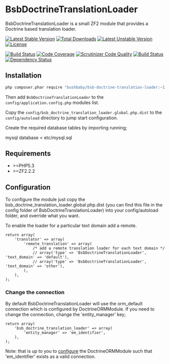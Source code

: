 BsbDoctrineTranslationLoader
============================

BsbDoctrineTranslationLoader is a small ZF2 module that provides a Doctrine based translation loader.

[![Latest Stable Version](https://poser.pugx.org/bushbaby/bsb-doctrine-translation-loader/v/stable.svg)](https://packagist.org/packages/bushbaby/bsb-doctrine-translation-loader) [![Total Downloads](https://poser.pugx.org/bushbaby/bsb-doctrine-translation-loader/downloads.svg)](https://packagist.org/packages/bushbaby/bsb-doctrine-translation-loader) [![Latest Unstable Version](https://poser.pugx.org/bushbaby/bsb-doctrine-translation-loader/v/unstable.svg)](https://packagist.org/packages/bushbaby/bsb-doctrine-translation-loader) [![License](https://poser.pugx.org/bushbaby/bsb-doctrine-translation-loader/license.svg)](https://packagist.org/packages/bushbaby/bsb-doctrine-translation-loader)

[![Build Status](https://travis-ci.org/bushbaby/BsbDoctrineTranslationLoader.svg?branch=master)](https://travis-ci.org/bushbaby/BsbDoctrineTranslationLoader)
[![Code Coverage](https://scrutinizer-ci.com/g/bushbaby/BsbDoctrineTranslationLoader/badges/coverage.png?b=master)](https://scrutinizer-ci.com/g/bushbaby/BsbDoctrineTranslationLoader/?branch=master)
[![Scrutinizer Code Quality](https://scrutinizer-ci.com/g/bushbaby/BsbDoctrineTranslationLoader/badges/quality-score.png?b=master)](https://scrutinizer-ci.com/g/bushbaby/BsbDoctrineTranslationLoader/?branch=master)
[![Build Status](https://scrutinizer-ci.com/g/bushbaby/BsbDoctrineTranslationLoader/badges/build.png?b=master)](https://scrutinizer-ci.com/g/bushbaby/BsbDoctrineTranslationLoader/build-status/master)
[![Dependency Status](https://www.versioneye.com/user/projects/5464c8ef4de5ef380a000004/badge.svg?style=flat)](https://www.versioneye.com/user/projects/5464c8ef4de5ef380a000004)

## Installation

```sh
php composer.phar require "bushbaby/bsb-doctrine-translation-loader:~1.0"
```

Then add `BsbDoctrineTranslationLoader` to the `config/application.config.php` modules list.

Copy the `config/bsb_doctrine_translation_loader.global.php.dist` to the `config/autoload` directory to jump start configuration. 

Create the required database tables by importing running;

mysql database < etc/mysql.sql

## Requirements

- \>=PHP5.3
- \>=ZF2.2.2


## Configuration

To configure the module just copy the bsb_doctrine_translation_loader.global.php.dist (you can find this file in the config folder of BsbDoctrineTranslationLoader) into your config/autoload folder, and override what you want.

To enable the loader for a particular text domain add a remote.

```
return array(
    'translator' => array(
        'remote_translation' => array(
            /* add a remote translation loader for each text domain */
            // array('type' => 'BsbDoctrineTranslationLoader', 'text_domain' => 'default'),
            // array('type' => 'BsbDoctrineTranslationLoader', 'text_domain' => 'other'),
        ),
    ),
);
```

### Change the connection
 
By default BsbDoctrineTranslationLoader will use the orm_default connection which is configured by DoctrineORMModule. If you need to change the connection, change the 'entity_manager' key;

```
return array(
    'bsb_doctrine_translation_loader' => array(
        'entity_manager' => 'em_identifier',
    ),
);
```
Note: that is up to you to [configure](https://github.com/doctrine/DoctrineORMModule/blob/master/docs/configuration.md#how-to-use-two-connections) the DoctrineORMModule such that 'em_identifier' exists as a valid connection.

